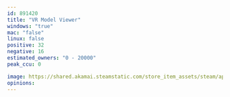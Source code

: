 ```yaml
---
id: 891420
title: "VR Model Viewer"
windows: "true"
mac: "false"
linux: false
positive: 32
negative: 16
estimated_owners: "0 - 20000"
peak_ccu: 0

image: https://shared.akamai.steamstatic.com/store_item_assets/steam/apps/891420/header.jpg?t=1623097692
opinions:
---
```

